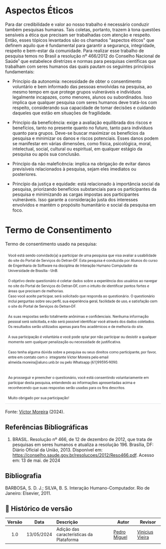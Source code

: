 # Aspectos Éticos


Para dar credibilidade e valor ao nosso trabalho é necessário conduzir também pesquisas humanas. Tais coletas, portanto, trazem à tona questões sensíveis a ética que precisam ser trabalhadas com atenção e respeito. Então, esses tópicos levantados são os chamados "aspectos éticos" que definem aquilo que é fundamental para garantir a segurança, integridade, respeito e bem-estar da comunidade. Para realizar esse trabalho de pesquisa temos no Brasil a resolução nº 466/2012 do Conselho Nacional de Saúde¹ que estabelece diretrizes e normas para pesquisas científicas que trabalham com seres humanos das quais pautam os seguintes princípios fundamentais:

- Princípio da autonomia: necessidade de obter o consentimento voluntário e bem informado das pessoas envolvidas na pesquisa, ao mesmo tempo em que protege grupos vulneráveis e indivíduos legalmente incapazes, como menores, alunos ou subordinados. Isso implica que qualquer pesquisa com seres humanos deve tratá-los com respeito, considerando sua capacidade de tomar decisões e cuidando daqueles que estão em situações de fragilidade.

- Princípio da beneficência: exige a avaliação equilibrada dos riscos e benefícios, tanto no presente quanto no futuro, tanto para indivíduos quanto para grupos. Deve-se buscar maximizar os benefícios da pesquisa e minimizar os danos e riscos potenciais. Esses danos podem se manifestar em várias dimensões, como física, psicológica, moral, intelectual, social, cultural ou espiritual, em qualquer estágio da pesquisa ou após sua conclusão.

- Princípio da não maleficência: implica na obrigação de evitar danos previsíveis relacionados à pesquisa, sejam eles imediatos ou posteriores.

- Princípio da justiça e equidade: está relacionado à importância social da pesquisa, priorizando benefícios substanciais para os participantes da pesquisa e minimizando as cargas impostas aos participantes vulneráveis. Isso garante a consideração justa dos interesses envolvidos e mantém o propósito humanitário e social da pesquisa em foco.

# Termo de Consentimento

Termo de consentimento usado na pesquisa:

![Figura 6 - Termo de Consentimennto](images/termo-consentimento.png)<figcaption>Fonte: [Víctor Moreira](https://github.com/vitu-moreira) (2024).</figcaption>

## Referências Bibliográficas

1. BRASIL. Resolução nº 466, de 12 de dezembro de 2012, que trata de pesquisas em seres humanos e atualiza a resolução 196. Brasília, DF: Diário Oficial da União, 2013. Disponível em: https://conselho.saude.gov.br/resolucoes/2012/Reso466.pdf. Acesso em: 13 de mai. de 2024

## Bibliografia

BARBOSA, S. D. J.; SILVA, B. S. Interação Humano-Computador. Rio de Janeiro: Elsevier, 2011.

## 📑 Histórico de versão

|   Versão   | Data  | Descrição            | Autor                                                  | Revisor |
| :--------: | :---: | :------------------- | ------------------------------------------------------ | ------- |
| 1.0 |  13/05/2024  | Adição das características da Plataforma | [Pedro Miguel](https://github.com/pedromadbr) | [Vinicius Vieira](https://github.com/viniciusvieira00)     |